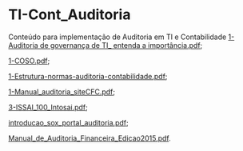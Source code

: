 # TI-Cont_Auditoria
Conteúdo para implementação de Auditoria em TI e Contabilidade
[1-Auditoria de governança de TI_ entenda a importância.pdf](https://github.com/ROSILENE05/TI-Cont_Auditoria/files/11968571/1-Auditoria.de.governanca.de.TI_.entenda.a.importancia.pdf);

[1-COSO.pdf](https://github.com/ROSILENE05/TI-Cont_Auditoria/files/11968574/1-COSO.pdf);

[1-Estrutura-normas-auditoria-contabilidade.pdf](https://github.com/ROSILENE05/TI-Cont_Auditoria/files/11968581/1-Estrutura-normas-auditoria-contabilidade.pdf);

[1-Manual_auditoria_siteCFC.pdf](https://github.com/ROSILENE05/TI-Cont_Auditoria/files/11968584/1-Manual_auditoria_siteCFC.pdf);

[3-ISSAI_100_Intosai.pdf](https://github.com/ROSILENE05/TI-Cont_Auditoria/files/11968587/3-ISSAI_100_Intosai.pdf);

[introducao_sox_portal_auditoria.pdf](https://github.com/ROSILENE05/TI-Cont_Auditoria/files/11968590/introducao_sox_portal_auditoria.pdf);

[Manual_de_Auditoria_Financeira_Edicao2015.pdf](https://github.com/ROSILENE05/TI-Cont_Auditoria/files/11968592/Manual_de_Auditoria_Financeira_Edicao2015.pdf).


